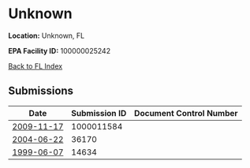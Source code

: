 # Unknown

**Location:** Unknown, FL

**EPA Facility ID:** 100000025242

[Back to FL Index](../../index.md)

## Submissions

| Date | Submission ID | Document Control Number |
|------|--------------|-------------------------|
| [2009-11-17](submissions/1000011584.md) | 1000011584 |  |
| [2004-06-22](submissions/36170.md) | 36170 |  |
| [1999-06-07](submissions/14634.md) | 14634 |  |
